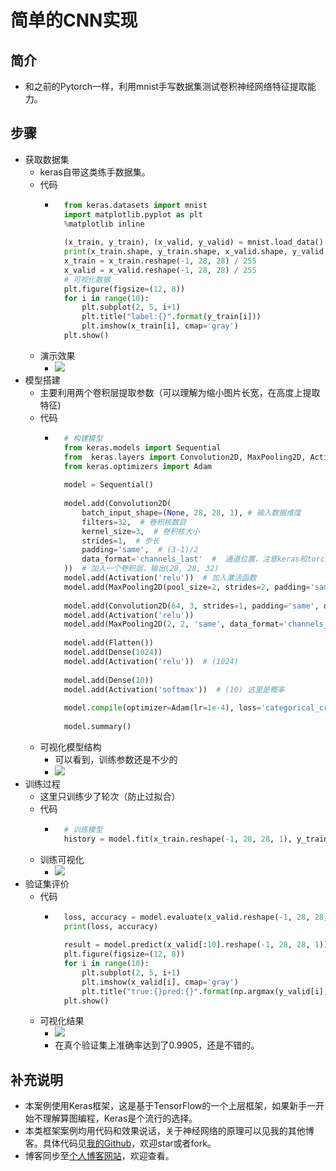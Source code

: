 # 简单的CNN实现
## 简介
- 和之前的Pytorch一样，利用mnist手写数据集测试卷积神经网络特征提取能力。
## 步骤
- 获取数据集
	- keras自带这类练手数据集。
	- 代码
		- ```python
			from keras.datasets import mnist
			import matplotlib.pyplot as plt
			%matplotlib inline
			
			(x_train, y_train), (x_valid, y_valid) = mnist.load_data()
			print(x_train.shape, y_train.shape, x_valid.shape, y_valid.shape)
			x_train = x_train.reshape(-1, 28, 28) / 255
			x_valid = x_valid.reshape(-1, 28, 28) / 255
			# 可视化数据
			plt.figure(figsize=(12, 8))
			for i in range(10):
				plt.subplot(2, 5, i+1)
				plt.title("label:{}".format(y_train[i]))
				plt.imshow(x_train[i], cmap='gray')
			plt.show()
			```
	- 演示效果
		- ![](https://img-blog.csdnimg.cn/20190502132447708.png)
- 模型搭建
	- 主要利用两个卷积层提取参数（可以理解为缩小图片长宽，在高度上提取特征)
	- 代码
		- ```python
			# 构建模型
			from keras.models import Sequential
			from  keras.layers import Convolution2D, MaxPooling2D, Activation, Flatten, Dense
			from keras.optimizers import Adam
			
			model = Sequential()
			
			model.add(Convolution2D(
				batch_input_shape=(None, 28, 28, 1), # 输入数据维度
				filters=32,  # 卷积核数目
				kernel_size=3,  # 卷积核大小
				strides=1,  # 步长
				padding='same',  # (3-1)/2
				data_format='channels_last'  #  通道位置，注意keras和torch不同，一般通道在最后
			))  # 加入一个卷积层，输出(28, 28, 32)
			model.add(Activation('relu'))  # 加入激活函数
			model.add(MaxPooling2D(pool_size=2, strides=2, padding='same', data_format='channels_last',))  # 输出(14, 14, 32)
			
			model.add(Convolution2D(64, 3, strides=1, padding='same', data_format='channels_last'))
			model.add(Activation('relu'))
			model.add(MaxPooling2D(2, 2, 'same', data_format='channels_last'))  # 输出(8, 8, 64)
			
			model.add(Flatten())
			model.add(Dense(1024))
			model.add(Activation('relu'))  # (1024)
			
			model.add(Dense(10))
			model.add(Activation('softmax'))  # (10) 这里是概率
			
			model.compile(optimizer=Adam(lr=1e-4), loss='categorical_crossentropy', metrics=['accuracy'])
			
			model.summary()
			```
	- 可视化模型结构
		- 可以看到，训练参数还是不少的
		- ![](https://img-blog.csdnimg.cn/20190502135007442.png)
- 训练过程
	- 这里只训练少了轮次（防止过拟合）
	- 代码
		- ```python
			# 训练模型
			history = model.fit(x_train.reshape(-1, 28, 28, 1), y_train, batch_size=64, epochs=10, validation_split=0.2, shuffle=True, verbose=True)
			```
	- 训练可视化
		- ![](https://img-blog.csdnimg.cn/20190502140935188.png)
- 验证集评价
	- 代码
		- ```python
			loss, accuracy = model.evaluate(x_valid.reshape(-1, 28, 28, 1), y_valid)
			print(loss, accuracy)
			
			result = model.predict(x_valid[:10].reshape(-1, 28, 28, 1))
			plt.figure(figsize=(12, 8))
			for i in range(10):
				plt.subplot(2, 5, i+1)
				plt.imshow(x_valid[i], cmap='gray')
				plt.title("true:{}pred:{}".format(np.argmax(y_valid[i], axis=0), np.argmax(result[i], axis=0)))
			plt.show()
			```
	- 可视化结果
		- ![](https://img-blog.csdnimg.cn/20190502141142956.png)
		- 在真个验证集上准确率达到了0.9905，还是不错的。
## 补充说明
- 本案例使用Keras框架，这是基于TensorFlow的一个上层框架，如果新手一开始不理解算图编程，Keras是个流行的选择。
- 本类框架案例均用代码和效果说话，关于神经网络的原理可以见我的其他博客。具体代码见[我的Github](https://github.com/luanshiyinyang/Tutorial/tree/Keras/CNNDemo)，欢迎star或者fork。
- 博客同步至[个人博客网站](https://luanshiyinyang.github.io)，欢迎查看。